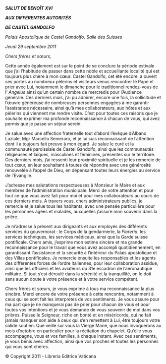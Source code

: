 ***SALUT DE BENOÎT XVI***

***AUX  DIFFÉRENTES AUTORITÉS***

***DE CASTEL GANDOLFO***

*Palais Apostolique de Castel Gandolfo, Salle des Suisses*

*Jeudi 29 septembre 2011*

*Chers frères et sœurs,*

Cette année également est sur le point de se conclure la période estivale que j’ai l’habitude de passer dans cette noble et accueillante localité qui est toujours plus chère à mon cœur. Castel Gandolfo, cet été encore, a ouvert ses portes au nombreux pèlerins et visiteurs venus rencontrer le Pape et prier avec Lui, notamment le dimanche pour le traditionnel rendez-vous de l’ *Angelus* ainsi qu’un certain nombre de mercredis pour l’Audience générale. Ces derniers mois, j’ai pu admirer, encore une fois, la sollicitude et l’œuvre généreuse de nombreuses personnes engagées à me garantir l’assistance nécessaire, ainsi qu’à mes collaborateurs, aux hôtes et aux pèlerins qui viennent me rendre visite. C’est pour toutes ces raisons que je souhaite exprimer ma profonde reconnaissance à chacun de vous, qui avez permis que je passe un séjour serein.

Je salue avec une affection fraternelle tout d’abord l’évêque d’Albano Laziale, Mgr Marcello Semeraro, et je lui suis reconnaissant de l’attention dont il a toujours fait preuve à mon égard. Je salue le curé et la communauté paroissiale de Castel Gandolfo, ainsi que les communautés religieuses et laïques, masculines et féminines, présentes sur le territoire. Ces derniers mois, j’ai ressenti leur proximité spirituelle et je les remercie de tout cœur, en leur souhaitant à toutes de répondre avec une générosité renouvelée à l’appel de Dieu, en dépensant toutes leurs énergies au service de l’Evangile.

J’adresse mes salutations respectueuses à Monsieur le Maire et aux membres de l’administration municipale. Merci de votre attention et pour tout ce que vous avez fait pour moi et pour mes collaborateurs au cours de ces derniers mois. A travers vous, chers administrateurs publics, je remercie et je salue tous les habitants, avec une pensée particulière pour les personnes âgées et malades, auxquelles j’assure mon souvenir dans la prière.

Je m’adresse à présent aux dirigeants et aux employés des différents services du gouvernorat : le Corps de la gendarmerie, la *Floreria*, les services techniques, les services médicaux, ainsi que la Garde suisse pontificale. Chers amis, j’exprime mon estime sincère et ma grande reconnaissance pour le travail que vous avez accompli quotidiennement, en garantissant l’assistance et la sécurité à l’intérieur du Palais apostolique et des Villas pontificales. Je remercie ensuite les responsables et les agents des différentes forces de l’ordre italiennes, pour leur collaboration assidue, ainsi que les officiers et les aviateurs du 31e escadron de l’aéronautique militaire. Si tout s’est déroulé dans la sérénité et la tranquillité, on le doit sans aucun doute à votre présence et à votre service compétent.

Chers frères et sœurs, je vous exprime à tous ma reconnaissance la plus sincère. Merci encore de votre présence à cette rencontre, notamment à ceux qui se sont fait les interprètes de vos sentiments. Je vous assure pour ma part que je ne manquerai pas de prier pour chacun de vous et pour toutes vos intentions et je vous demande de vous souvenir de moi dans vos prières. Puisse le Seigneur, riche en bonté et en miséricorde, qui ne fait jamais manquer son aide à ceux qui s’en remettent à Lui, être toujours votre solide soutien. Que veille sur vous la Vierge Marie, que nous invoquerons au mois d’octobre en particulier pour la récitation du chapelet. Qu’elle vous accompagne, vous et vos familles, à chaque instant. Avec ces sentiments, je vous bénis avec affection, ainsi que vos proches et toutes les personnes qui vous sont chères.

© Copyright 2011 - Libreria Editrice Vaticana